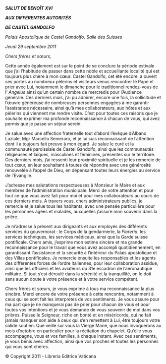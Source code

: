 ***SALUT DE BENOÎT XVI***

***AUX  DIFFÉRENTES AUTORITÉS***

***DE CASTEL GANDOLFO***

*Palais Apostolique de Castel Gandolfo, Salle des Suisses*

*Jeudi 29 septembre 2011*

*Chers frères et sœurs,*

Cette année également est sur le point de se conclure la période estivale que j’ai l’habitude de passer dans cette noble et accueillante localité qui est toujours plus chère à mon cœur. Castel Gandolfo, cet été encore, a ouvert ses portes au nombreux pèlerins et visiteurs venus rencontrer le Pape et prier avec Lui, notamment le dimanche pour le traditionnel rendez-vous de l’ *Angelus* ainsi qu’un certain nombre de mercredis pour l’Audience générale. Ces derniers mois, j’ai pu admirer, encore une fois, la sollicitude et l’œuvre généreuse de nombreuses personnes engagées à me garantir l’assistance nécessaire, ainsi qu’à mes collaborateurs, aux hôtes et aux pèlerins qui viennent me rendre visite. C’est pour toutes ces raisons que je souhaite exprimer ma profonde reconnaissance à chacun de vous, qui avez permis que je passe un séjour serein.

Je salue avec une affection fraternelle tout d’abord l’évêque d’Albano Laziale, Mgr Marcello Semeraro, et je lui suis reconnaissant de l’attention dont il a toujours fait preuve à mon égard. Je salue le curé et la communauté paroissiale de Castel Gandolfo, ainsi que les communautés religieuses et laïques, masculines et féminines, présentes sur le territoire. Ces derniers mois, j’ai ressenti leur proximité spirituelle et je les remercie de tout cœur, en leur souhaitant à toutes de répondre avec une générosité renouvelée à l’appel de Dieu, en dépensant toutes leurs énergies au service de l’Evangile.

J’adresse mes salutations respectueuses à Monsieur le Maire et aux membres de l’administration municipale. Merci de votre attention et pour tout ce que vous avez fait pour moi et pour mes collaborateurs au cours de ces derniers mois. A travers vous, chers administrateurs publics, je remercie et je salue tous les habitants, avec une pensée particulière pour les personnes âgées et malades, auxquelles j’assure mon souvenir dans la prière.

Je m’adresse à présent aux dirigeants et aux employés des différents services du gouvernorat : le Corps de la gendarmerie, la *Floreria*, les services techniques, les services médicaux, ainsi que la Garde suisse pontificale. Chers amis, j’exprime mon estime sincère et ma grande reconnaissance pour le travail que vous avez accompli quotidiennement, en garantissant l’assistance et la sécurité à l’intérieur du Palais apostolique et des Villas pontificales. Je remercie ensuite les responsables et les agents des différentes forces de l’ordre italiennes, pour leur collaboration assidue, ainsi que les officiers et les aviateurs du 31e escadron de l’aéronautique militaire. Si tout s’est déroulé dans la sérénité et la tranquillité, on le doit sans aucun doute à votre présence et à votre service compétent.

Chers frères et sœurs, je vous exprime à tous ma reconnaissance la plus sincère. Merci encore de votre présence à cette rencontre, notamment à ceux qui se sont fait les interprètes de vos sentiments. Je vous assure pour ma part que je ne manquerai pas de prier pour chacun de vous et pour toutes vos intentions et je vous demande de vous souvenir de moi dans vos prières. Puisse le Seigneur, riche en bonté et en miséricorde, qui ne fait jamais manquer son aide à ceux qui s’en remettent à Lui, être toujours votre solide soutien. Que veille sur vous la Vierge Marie, que nous invoquerons au mois d’octobre en particulier pour la récitation du chapelet. Qu’elle vous accompagne, vous et vos familles, à chaque instant. Avec ces sentiments, je vous bénis avec affection, ainsi que vos proches et toutes les personnes qui vous sont chères.

© Copyright 2011 - Libreria Editrice Vaticana